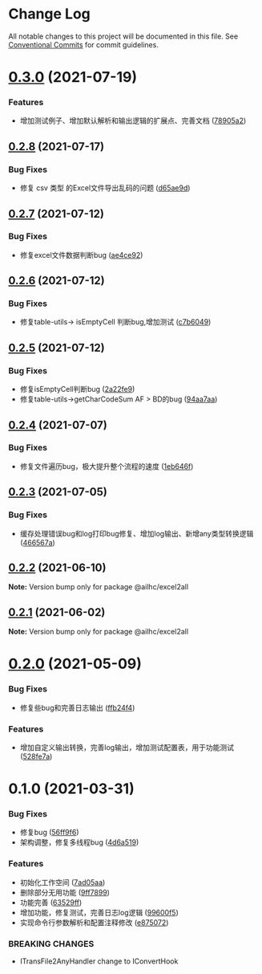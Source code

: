 # Change Log

All notable changes to this project will be documented in this file.
See [Conventional Commits](https://conventionalcommits.org) for commit guidelines.

# [0.3.0](https://github.com/AILHC/EasyGameFrameworkOpen/compare/@ailhc/excel2all@0.2.8...@ailhc/excel2all@0.3.0) (2021-07-19)


### Features

* 增加测试例子、增加默认解析和输出逻辑的扩展点、完善文档 ([78905a2](https://github.com/AILHC/EasyGameFrameworkOpen/commit/78905a2d66eae735e1de37b2ed6c727ecb7e29c4))





## [0.2.8](https://github.com/AILHC/EasyGameFrameworkOpen/compare/@ailhc/excel2all@0.2.7...@ailhc/excel2all@0.2.8) (2021-07-17)


### Bug Fixes

* 修复 csv 类型 的Excel文件导出乱码的问题 ([d65ae9d](https://github.com/AILHC/EasyGameFrameworkOpen/commit/d65ae9d4412f6a334d72975fbb3639b57f16d21f))





## [0.2.7](https://github.com/AILHC/EasyGameFrameworkOpen/compare/@ailhc/excel2all@0.2.6...@ailhc/excel2all@0.2.7) (2021-07-12)


### Bug Fixes

* 修复excel文件数据判断bug ([ae4ce92](https://github.com/AILHC/EasyGameFrameworkOpen/commit/ae4ce92519718cf374294795c7a5b914eac02b13))





## [0.2.6](https://github.com/AILHC/EasyGameFrameworkOpen/compare/@ailhc/excel2all@0.2.5...@ailhc/excel2all@0.2.6) (2021-07-12)


### Bug Fixes

* 修复table-utils-> isEmptyCell 判断bug,增加测试 ([c7b6049](https://github.com/AILHC/EasyGameFrameworkOpen/commit/c7b6049f80168ee95d1d4a618030e3ef183a4fd5))





## [0.2.5](https://github.com/AILHC/EasyGameFrameworkOpen/compare/@ailhc/excel2all@0.2.4...@ailhc/excel2all@0.2.5) (2021-07-12)


### Bug Fixes

* 修复isEmptyCell判断bug ([2a22fe9](https://github.com/AILHC/EasyGameFrameworkOpen/commit/2a22fe9d961a39385de5d742711af6524b900c2e))
* 修复table-utils->getCharCodeSum AF > BD的bug ([94aa7aa](https://github.com/AILHC/EasyGameFrameworkOpen/commit/94aa7aab689a99c03d0521a3ff41e9feff4704e5))





## [0.2.4](https://github.com/AILHC/EasyGameFrameworkOpen/compare/@ailhc/excel2all@0.2.3...@ailhc/excel2all@0.2.4) (2021-07-07)


### Bug Fixes

* 修复文件遍历bug，极大提升整个流程的速度 ([1eb646f](https://github.com/AILHC/EasyGameFrameworkOpen/commit/1eb646f94252c5af974f54732a9585784e3bb788))





## [0.2.3](https://github.com/AILHC/EasyGameFrameworkOpen/compare/@ailhc/excel2all@0.2.2...@ailhc/excel2all@0.2.3) (2021-07-05)


### Bug Fixes

* 缓存处理错误bug和log打印bug修复、增加log输出、新增any类型转换逻辑 ([466567a](https://github.com/AILHC/EasyGameFrameworkOpen/commit/466567a7fec3a88313b943be2b80aed70ed784ab))





## [0.2.2](https://github.com/AILHC/EasyGameFrameworkOpen/compare/@ailhc/excel2all@0.2.0...@ailhc/excel2all@0.2.2) (2021-06-10)

**Note:** Version bump only for package @ailhc/excel2all





## [0.2.1](https://github.com/AILHC/EasyGameFrameworkOpen/compare/@ailhc/excel2all@0.2.0...@ailhc/excel2all@0.2.1) (2021-06-02)

**Note:** Version bump only for package @ailhc/excel2all





# [0.2.0](https://github.com/AILHC/EasyGameFrameworkOpen/compare/@ailhc/excel2all@0.1.0...@ailhc/excel2all@0.2.0) (2021-05-09)


### Bug Fixes

* 修复些bug和完善日志输出 ([ffb24f4](https://github.com/AILHC/EasyGameFrameworkOpen/commit/ffb24f45ba27696d49631423fd11eac84b6b8105))


### Features

* 增加自定义输出转换，完善log输出，增加测试配置表，用于功能测试 ([528fe7a](https://github.com/AILHC/EasyGameFrameworkOpen/commit/528fe7a3536fd11bf1aed64c41ebedde97871cbe))





# 0.1.0 (2021-03-31)


### Bug Fixes

* 修复bug ([56ff9f6](https://github.com/AILHC/EasyGameFrameworkOpen/commit/56ff9f698d1927c05f57915b28f4a8a7a956489e))
* 架构调整，修复多线程bug ([4d6a519](https://github.com/AILHC/EasyGameFrameworkOpen/commit/4d6a519f0bf55623be067b79d2eda56ece5dc9ec))


### Features

* 初始化工作空间 ([7ad05aa](https://github.com/AILHC/EasyGameFrameworkOpen/commit/7ad05aad5b39e011ec140decfb59f0fae486c29c))
* 删除部分无用功能 ([9ff7899](https://github.com/AILHC/EasyGameFrameworkOpen/commit/9ff78997f314ca3b2e362445ad18a27443576a10))
* 功能完善 ([63529ff](https://github.com/AILHC/EasyGameFrameworkOpen/commit/63529ffd0cbb9da672b42e168ec98faedb2502b1))
* 增加功能，修复测试，完善日志log逻辑 ([99600f5](https://github.com/AILHC/EasyGameFrameworkOpen/commit/99600f51ab778d9995ad3e82dad78e4c0e8417fa))
* 实现命令行参数解析和配置注释修改 ([e875072](https://github.com/AILHC/EasyGameFrameworkOpen/commit/e875072dfd93ce57ca544f9632e8cf1517c6a4ae))


### BREAKING CHANGES

* ITransFile2AnyHandler change to IConvertHook
